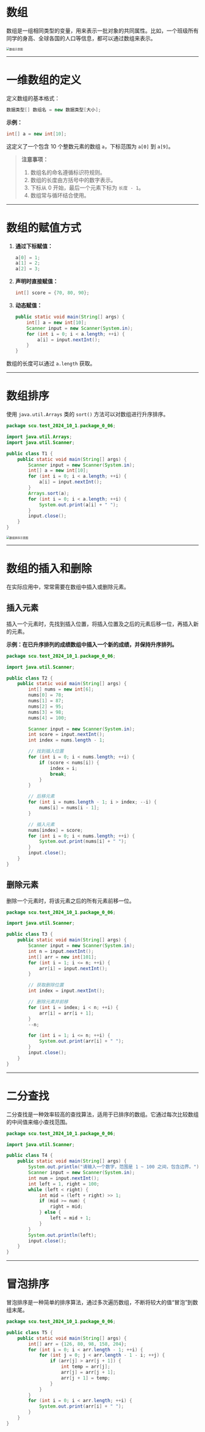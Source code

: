 # 数组

数组是一组相同类型的变量，用来表示一批对象的共同属性。比如，一个班级所有同学的身高、全球各国的人口等信息，都可以通过数组来表示。

<img src="https://leafalice-image.oss-cn-hangzhou.aliyuncs.com/img/image-20241001002758055.png" alt="数组示意图" style="zoom:50%;" />

---

# 一维数组的定义

定义数组的基本格式：

```java
数据类型[] 数组名 = new 数据类型[大小];
```

**示例：**

```java
int[] a = new int[10];
```

这定义了一个包含 10 个整数元素的数组 `a`，下标范围为 `a[0]` 到 `a[9]`。

> **注意事项：**
>
> 1. 数组名的命名遵循标识符规则。
> 2. 数组的长度由方括号中的数字表示。
> 3. 下标从 0 开始，最后一个元素下标为 `长度 - 1`。
> 4. 数组常与循环结合使用。

---

# 数组的赋值方式

1. **通过下标赋值：**

   ```java
   a[0] = 1;
   a[1] = 2;
   a[2] = 3;
   ```

2. **声明时直接赋值：**

   ```java
   int[] score = {70, 80, 90};
   ```

3. **动态赋值：**

   ```java
   public static void main(String[] args) {
       int[] a = new int[10];
       Scanner input = new Scanner(System.in);
       for (int i = 0; i < a.length; ++i) {
           a[i] = input.nextInt();
       }
   }
   ```

数组的长度可以通过 `a.length` 获取。

---

# 数组排序

使用 `java.util.Arrays` 类的 `sort()` 方法可以对数组进行升序排序。

```java
package scu.test_2024_10_1.package_0_06;

import java.util.Arrays;
import java.util.Scanner;

public class T1 {
    public static void main(String[] args) {
        Scanner input = new Scanner(System.in);
        int[] a = new int[10];
        for (int i = 0; i < a.length; ++i) {
            a[i] = input.nextInt();
        }
        Arrays.sort(a);
        for (int i = 0; i < a.length; ++i) {
            System.out.print(a[i] + " ");
        }
        input.close();
    }
}
```

<img src="https://leafalice-image.oss-cn-hangzhou.aliyuncs.com/img/image-20241001010224814.png" alt="数组排序示意图" style="zoom:50%;" />

---

# 数组的插入和删除

在实际应用中，常常需要在数组中插入或删除元素。

## 插入元素

插入一个元素时，先找到插入位置，将插入位置及之后的元素后移一位，再插入新的元素。

**示例：在已升序排列的成绩数组中插入一个新的成绩，并保持升序排列。**

```java
package scu.test_2024_10_1.package_0_06;

import java.util.Scanner;

public class T2 {
    public static void main(String[] args) {
        int[] nums = new int[6];
        nums[0] = 78;
        nums[1] = 87;
        nums[2] = 95;
        nums[3] = 98;
        nums[4] = 100;

        Scanner input = new Scanner(System.in);
        int score = input.nextInt();
        int index = nums.length - 1;

        // 找到插入位置
        for (int i = 0; i < nums.length; ++i) {
            if (score < nums[i]) {
                index = i;
                break;
            }
        }

        // 后移元素
        for (int i = nums.length - 1; i > index; --i) {
            nums[i] = nums[i - 1];
        }

        // 插入元素
        nums[index] = score;
        for (int i = 0; i < nums.length; ++i) {
            System.out.print(nums[i] + " ");
        }
        input.close();
    }
}
```

## 删除元素

删除一个元素时，将该元素之后的所有元素前移一位。

```java
package scu.test_2024_10_1.package_0_06;

import java.util.Scanner;

public class T3 {
    public static void main(String[] args) {
        Scanner input = new Scanner(System.in);
        int n = input.nextInt();
        int[] arr = new int[101];
        for (int i = 1; i <= n; ++i) {
            arr[i] = input.nextInt();
        }

        // 获取删除位置
        int index = input.nextInt();

        // 删除元素并前移
        for (int i = index; i < n; ++i) {
            arr[i] = arr[i + 1];
        }
        --n;

        for (int i = 1; i <= n; ++i) {
            System.out.print(arr[i] + " ");
        }
        input.close();
    }
}
```

---

# 二分查找

二分查找是一种效率较高的查找算法，适用于已排序的数组。它通过每次比较数组的中间值来缩小查找范围。

```java
package scu.test_2024_10_1.package_0_06;

import java.util.Scanner;

public class T4 {
    public static void main(String[] args) {
        System.out.println("请输入一个数字，范围是 1 ~ 100 之间，包含边界。");
        Scanner input = new Scanner(System.in);
        int num = input.nextInt();
        int left = 1, right = 100;
        while (left < right) {
            int mid = (left + right) >> 1;
            if (mid >= num) {
                right = mid;
            } else {
                left = mid + 1;
            }
        }
        System.out.println(left);
        input.close();
    }
}
```

---

# 冒泡排序

冒泡排序是一种简单的排序算法，通过多次遍历数组，不断将较大的值“冒泡”到数组末尾。

```java
package scu.test_2024_10_1.package_0_06;

public class T5 {
    public static void main(String[] args) {
        int[] arr = {126, 80, 98, 158, 204};
        for (int i = 0; i < arr.length - 1; ++i) {
            for (int j = 0; j < arr.length - 1 - i; ++j) {
                if (arr[j] > arr[j + 1]) {
                    int temp = arr[j];
                    arr[j] = arr[j + 1];
                    arr[j + 1] = temp;
                }
            }
        }
        for (int i = 0; i < arr.length; ++i) {
            System.out.print(arr[i] + " ");
        }
    }
}
```

